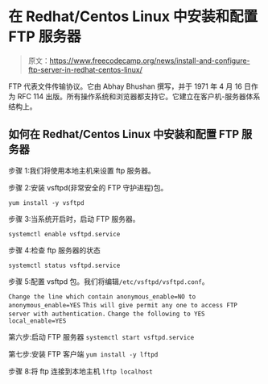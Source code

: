 # 在 Redhat/Centos Linux 中安装和配置 FTP 服务器

> 原文：<https://www.freecodecamp.org/news/install-and-configure-ftp-server-in-redhat-centos-linux/>

FTP 代表文件传输协议。它由 Abhay Bhushan 撰写，并于 1971 年 4 月 16 日作为 RFC 114 出版。所有操作系统和浏览器都支持它。它建立在客户机-服务器体系结构上。

## **如何在 Redhat/Centos Linux 中安装和配置 FTP 服务器**

步骤 1:我们将使用本地主机来设置 ftp 服务器。

步骤 2:安装 vsftpd(非常安全的 FTP 守护进程)包。

`yum install -y vsftpd`

步骤 3:当系统开启时，启动 FTP 服务器。

`systemctl enable vsftpd.service`

步骤 4:检查 ftp 服务器的状态

`systemctl status vsftpd.service`

步骤 5:配置 vsftpd 包。我们将编辑`/etc/vsftpd/vsftpd.conf`。

`Change the line which contain anonymous_enable=NO to anonymous_enable=YES`
`This will give permit any one to access FTP server with authentication.`
`Change the following to YES`
`local_enable=YES`


第六步:启动 FTP 服务器
`systemctl start vsftpd.service`

第七步:安装 FTP 客户端
`yum install -y lftpd`

步骤 8:将 ftp 连接到本地主机
`lftp localhost`